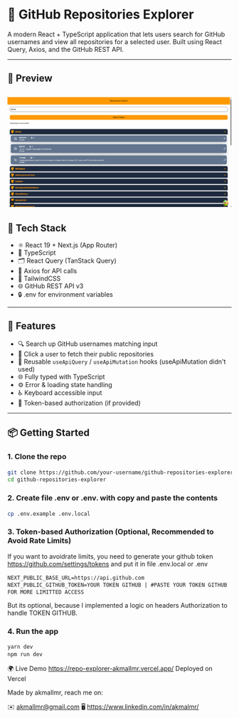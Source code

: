# 🚀 GitHub Repositories Explorer

A modern React + TypeScript application that lets users search for GitHub usernames and view all repositories for a selected user. Built using React Query, Axios, and the GitHub REST API.

---

## 📸 Preview

![Demo Screenshot](./public/repo-explorer-screenshot.png)
---

## 🧰 Tech Stack

- ⚛️ React 19 + Next.js (App Router)
- 🧠 TypeScript
- 🗂 React Query (TanStack Query)
- 📡 Axios for API calls
- 💨 TailwindCSS
- 🌐 GitHub REST API v3
- 🔒 .env for environment variables

---

## 🧪 Features

- 🔍 Search up GitHub usernames matching input
- 📁 Click a user to fetch their public repositories
- 🚀 Reusable `useApiQuery` / `useApiMutation` hooks (useApiMutation didn't used)
- 🌐 Fully typed with TypeScript
- ⚙️ Error & loading state handling
- ♿ Keyboard accessible input
- 🔐 Token-based authorization (if provided)

---

## 📦 Getting Started

### 1. Clone the repo

```bash
git clone https://github.com/your-username/github-repositories-explorer.git
cd github-repositories-explorer
```

### 2. Create file .env or .env. with copy and paste the contents

```bash
cp .env.example .env.local
```

### 3. Token-based Authorization (Optional, Recommended to Avoid Rate Limits)

If you want to avoidrate limits, you need to generate your github token https://github.com/settings/tokens and put it in file .env.local or .env
```env
NEXT_PUBLIC_BASE_URL=https://api.github.com
NEXT_PUBLIC_GITHUB_TOKEN=YOUR TOKEN GITHUB | #PASTE YOUR TOKEN GITHUB FOR MORE LIMITTED ACCESS
```

But its optional, because I implemented a logic on headers Authorization to handle TOKEN GITHUB.

### 4. Run the app

```bash
yarn dev
npm run dev
```


🌍 Live Demo
https://repo-explorer-akmallmr.vercel.app/
Deployed on Vercel

Made by akmallmr, reach me on:

✉️ akmallmr@gmail.com
🖥️ https://www.linkedin.com/in/akmalmr/